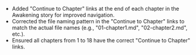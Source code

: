 - Added "Continue to Chapter" links at the end of each chapter in the Awakening story for improved navigation.
- Corrected the file naming pattern in the "Continue to Chapter" links to match the actual file names (e.g., "01-chapter1.md", "02-chapter2.md", etc.).
- Ensured all chapters from 1 to 18 have the correct "Continue to Chapter" links.